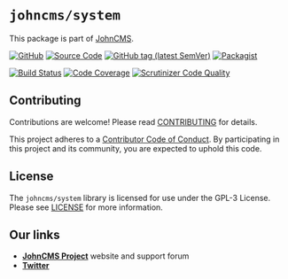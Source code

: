 # `johncms/system`

This package is part of [JohnCMS](https://github.com/johncms/johncms).

[![GitHub](https://img.shields.io/github/license/johncms/system?color=blue)](https://github.com/johncms/system/blob/develop/LICENSE)
[![Source Code](http://img.shields.io/badge/source-johncms/system-blue.svg)](https://github.com/johncms/system)
[![GitHub tag (latest SemVer)](https://img.shields.io/github/tag/johncms/system.svg?label=stable)](https://github.com/johncms/system/releases)
[![Packagist](https://img.shields.io/packagist/dt/johncms/system)](https://packagist.org/packages/mobicms/render)

[![Build Status](https://travis-ci.org/johncms/system.svg?branch=develop)](https://travis-ci.org/johncms/system)
[![Code Coverage](https://scrutinizer-ci.com/g/johncms/system/badges/coverage.png?b=develop)](https://scrutinizer-ci.com/g/johncms/system/code-structure/develop/code-coverage/src/)
[![Scrutinizer Code Quality](https://scrutinizer-ci.com/g/johncms/system/badges/quality-score.png?b=develop)](https://scrutinizer-ci.com/g/johncms/system/?branch=develop)


## Contributing

Contributions are welcome! Please read [CONTRIBUTING](https://github.com/johncms/system/blob/develop/.github/CONTRIBUTING.md) for details.  

This project adheres to a [Contributor Code of Conduct](https://github.com/johncms/system/blob/develop/.github/CODE_OF_CONDUCT.md).
By participating in this project and its community, you are expected to uphold this code.


## License

The `johncms/system` library is licensed for use under the GPL-3 License.  
Please see [LICENSE](https://github.com/johncms/system/blob/master/LICENSE) for more information.


## Our links
- [**JohnCMS Project**](https://johncms.com) website and support forum
- [**Twitter**](https://twitter.com/johncms)
